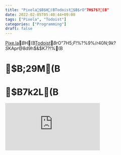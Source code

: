 ```yaml
---
title: "Pixela$B$H(BTodoist$B$rO"7H$7$?(B"
date: 2022-02-05T05:40:44+09:00
tags: ["Pixela", "Todoist"]
categories: ["Programming"]
draft: false
---
```


[Pixe.la](https://pixe.la/ja)$B$H(B[Todoist](https://todoist.com/ja)$B$rO"7H$5$;$F!$%?%9%/$r40N;$9$k$?$S$KAp$r@8$d$9$h$&$K$7$?!%(B

<!--more-->

# $B;29M(B



# $B7k2L(B

<iframe src="https://pixe.la/v1/users/kakeami/graphs/todoist.html?mode=simple" frameborder="0"></iframe>
